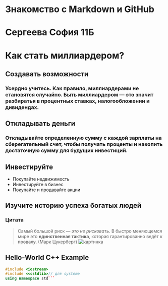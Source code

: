 # Знакомство с Markdown и GitHub 
# Сергеева София 11Б
# Как стать миллиардером?
## Создавать возможности
### Усердно учитесь. Как правило, миллиардерами не становятся случайно. Быть миллиардером — это значит разбиратья в процентных ставках, налогообложении и дивидендах.
## Откладывать деньги
### Откладывайте определенную сумму с каждой зарплаты на сберегательный счет, чтобы получать проценты и накопить достаточную сумму для будущих инвестиций.
## Инвестируйте
- Покупайте недвижимость
- Инвестируйте в бизнес
- Покупайте и продавайте акции
## Изучите историю успеха богатых людей
### Цитата
> Самый большой риск — *это не рисковать*. В быстро меняющемся мире это **единственная тактика**, которая гарантированно ведёт к ~~провалу~~. (Марк Цукерберг)
![картинка](https://yaroshok.ru/wp-content/uploads/2018/11/4-2.jpg)
## Hello-World C++ Example
```C++
#include <iostream>
#include <<cstdlib>// для systeme
using namespace std```
